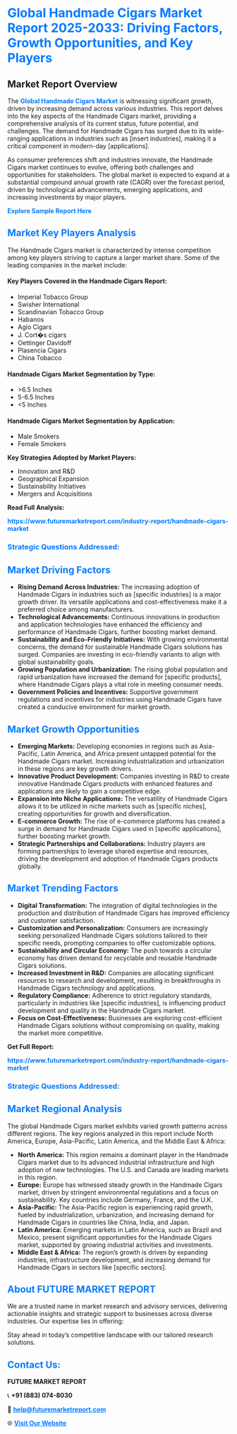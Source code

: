 <h1 style="color: #007BFF;">Global Handmade Cigars Market Report 2025-2033: Driving Factors, Growth Opportunities, and Key Players</h1>

<section id="overview">
<h2>Market Report Overview</h2>
<p>The <a href="https://www.futuremarketreport.com/industry-report/handmade-cigars-market" style="color: #007BFF; text-decoration: none;"><strong>Global Handmade Cigars Market</strong></a> is witnessing significant growth, driven by increasing demand across various industries. This report delves into the key aspects of the Handmade Cigars market, providing a comprehensive analysis of its current status, future potential, and challenges. The demand for Handmade Cigars has surged due to its wide-ranging applications in industries such as [insert industries], making it a critical component in modern-day [applications].</p>
<p>As consumer preferences shift and industries innovate, the Handmade Cigars market continues to evolve, offering both challenges and opportunities for stakeholders. The global market is expected to expand at a substantial compound annual growth rate (CAGR) over the forecast period, driven by technological advancements, emerging applications, and increasing investments by major players.</p>
</section>

<section id="overview">
<p><a href="https://www.futuremarketreport.com/request-sample/reportId=27548" style="color: #007BFF; text-decoration: none;"><strong>Explore Sample Report Here</strong></a></p>
</section>

<section id="key-players">
<h2 style="color: #007BFF;">Market Key Players Analysis</h2>
<p>The Handmade Cigars market is characterized by intense competition among key players striving to capture a larger market share. Some of the leading companies in the market include:</p>
<h4>Key Players Covered in the Handmade Cigars Report:</h4>
<ul><li>Imperial Tobacco Group</li><li>Swisher International</li><li>Scandinavian Tobacco Group</li><li>Habanos</li><li>Agio Cigars</li><li>J. Cort�s cigars</li><li>Oettinger Davidoff</li><li>Plasencia Cigars</li><li>China Tobacco</li></ul>
<h4>Handmade Cigars Market Segmentation by Type:</h4>
<ul><li>&gt;6.5 Inches</li><li>5-6.5 Inches</li><li>&lt;5 Inches</li></ul>

<h4>Handmade Cigars Market Segmentation by Application:</h4>
<ul><li>Male Smokers</li><li>Female Smokers</li></ul>
<p><strong>Key Strategies Adopted by Market Players:</strong></p>
<ul>
<li>Innovation and R&D</li>
<li>Geographical Expansion</li>
<li>Sustainability Initiatives</li>
<li>Mergers and Acquisitions</li>
</ul>
</section>

<section>
<p><strong>Read Full Analysis: </strong></p><a href="https://www.futuremarketreport.com/industry-report/handmade-cigars-market" style="color: #007BFF; text-decoration: none;"><strong>https://www.futuremarketreport.com/industry-report/handmade-cigars-market</strong></a>
<h3 style="color: #007BFF;">Strategic Questions Addressed:</h3>
</section>

<section id="driving-factors">
<h2 style="color: #007BFF;">Market Driving Factors</h2>
<ul>
<li><strong>Rising Demand Across Industries:</strong> The increasing adoption of Handmade Cigars in industries such as [specific industries] is a major growth driver. Its versatile applications and cost-effectiveness make it a preferred choice among manufacturers.</li>
<li><strong>Technological Advancements:</strong> Continuous innovations in production and application technologies have enhanced the efficiency and performance of Handmade Cigars, further boosting market demand.</li>
<li><strong>Sustainability and Eco-Friendly Initiatives:</strong> With growing environmental concerns, the demand for sustainable Handmade Cigars solutions has surged. Companies are investing in eco-friendly variants to align with global sustainability goals.</li>
<li><strong>Growing Population and Urbanization:</strong> The rising global population and rapid urbanization have increased the demand for [specific products], where Handmade Cigars plays a vital role in meeting consumer needs.</li>
<li><strong>Government Policies and Incentives:</strong> Supportive government regulations and incentives for industries using Handmade Cigars have created a conducive environment for market growth.</li>
</ul>
</section>

<section id="growth-opportunities">
<h2 style="color: #007BFF;">Market Growth Opportunities</h2>
<ul>
<li><strong>Emerging Markets:</strong> Developing economies in regions such as Asia-Pacific, Latin America, and Africa present untapped potential for the Handmade Cigars market. Increasing industrialization and urbanization in these regions are key growth drivers.</li>
<li><strong>Innovative Product Development:</strong> Companies investing in R&D to create innovative Handmade Cigars products with enhanced features and applications are likely to gain a competitive edge.</li>
<li><strong>Expansion into Niche Applications:</strong> The versatility of Handmade Cigars allows it to be utilized in niche markets such as [specific niches], creating opportunities for growth and diversification.</li>
<li><strong>E-commerce Growth:</strong> The rise of e-commerce platforms has created a surge in demand for Handmade Cigars used in [specific applications], further boosting market growth.</li>
<li><strong>Strategic Partnerships and Collaborations:</strong> Industry players are forming partnerships to leverage shared expertise and resources, driving the development and adoption of Handmade Cigars products globally.</li>
</ul>
</section>

<section id="trending-factors">
<h2 style="color: #007BFF;">Market Trending Factors</h2>
<ul>
<li><strong>Digital Transformation:</strong> The integration of digital technologies in the production and distribution of Handmade Cigars has improved efficiency and customer satisfaction.</li>
<li><strong>Customization and Personalization:</strong> Consumers are increasingly seeking personalized Handmade Cigars solutions tailored to their specific needs, prompting companies to offer customizable options.</li>
<li><strong>Sustainability and Circular Economy:</strong> The push towards a circular economy has driven demand for recyclable and reusable Handmade Cigars solutions.</li>
<li><strong>Increased Investment in R&D:</strong> Companies are allocating significant resources to research and development, resulting in breakthroughs in Handmade Cigars technology and applications.</li>
<li><strong>Regulatory Compliance:</strong> Adherence to strict regulatory standards, particularly in industries like [specific industries], is influencing product development and quality in the Handmade Cigars market.</li>
<li><strong>Focus on Cost-Effectiveness:</strong> Businesses are exploring cost-efficient Handmade Cigars solutions without compromising on quality, making the market more competitive.</li>
</ul>
</section>

<section>
<p><strong>Get Full Report: </strong></p><a href="https://www.futuremarketreport.com/industry-report/handmade-cigars-market" style="color: #007BFF; text-decoration: none;"><strong>https://www.futuremarketreport.com/industry-report/handmade-cigars-market</strong></a>
<h3 style="color: #007BFF;">Strategic Questions Addressed:</h3>
</section>


<section id="regional-analysis">
<h2 style="color: #007BFF;">Market Regional Analysis</h2>
<p>The global Handmade Cigars market exhibits varied growth patterns across different regions. The key regions analyzed in this report include North America, Europe, Asia-Pacific, Latin America, and the Middle East & Africa:</p>
<ul>
<li><strong>North America:</strong> This region remains a dominant player in the Handmade Cigars market due to its advanced industrial infrastructure and high adoption of new technologies. The U.S. and Canada are leading markets in this region.</li>
<li><strong>Europe:</strong> Europe has witnessed steady growth in the Handmade Cigars market, driven by stringent environmental regulations and a focus on sustainability. Key countries include Germany, France, and the U.K.</li>
<li><strong>Asia-Pacific:</strong> The Asia-Pacific region is experiencing rapid growth, fueled by industrialization, urbanization, and increasing demand for Handmade Cigars in countries like China, India, and Japan.</li>
<li><strong>Latin America:</strong> Emerging markets in Latin America, such as Brazil and Mexico, present significant opportunities for the Handmade Cigars market, supported by growing industrial activities and investments.</li>
<li><strong>Middle East & Africa:</strong> The region’s growth is driven by expanding industries, infrastructure development, and increasing demand for Handmade Cigars in sectors like [specific sectors].</li>
</ul>
</section>

<footer>
<h2 style="color: #007BFF;">About FUTURE MARKET REPORT</h2>
<p>We are a trusted name in market research and advisory services, delivering actionable insights and strategic support to businesses across diverse industries. Our expertise lies in offering:</p>

<p>Stay ahead in today’s competitive landscape with our tailored research solutions.</p>

<h2 style="color: #007BFF;">Contact Us:</h2>
<p><strong>FUTURE MARKET REPORT</strong></p>
<p>📞 <strong>+91 (883) 074-8030</strong></p>
<p>📧 <strong><a href="mailto:help@futuremarketreport.com" style="color: #007BFF;">help@futuremarketreport.com</a></strong></p>
<p>🌐 <strong><a href="https://www.futuremarketreport.com/" style="color: #007BFF;">Visit Our Website</a></strong></p>
</footer>